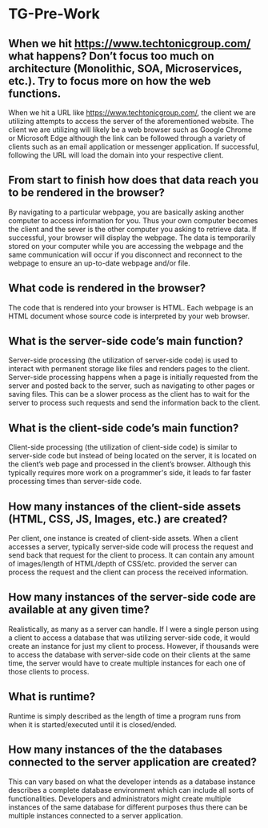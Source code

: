 # TG-Pre-Work

## When we hit https://www.techtonicgroup.com/ what happens? Don’t focus too much on architecture (Monolithic, SOA, Microservices, etc.). Try to focus more on how the web functions.

When we hit a URL like https://www.techtonicgroup.com/, the client we are utilizing attempts to access the server of the aforementioned website. The client we are utilizing will likely be a web browser such as Google Chrome or Microsoft Edge although the link can be followed through a variety of clients such as an email application or messenger application. If successful, following the URL will load the domain into your respective client.

## From start to finish how does that data reach you to be rendered in the browser?

By navigating to a particular webpage, you are basically asking another computer to access information for you. Thus your own computer becomes the client and the sever is the other computer you asking to retrieve data. If successful, your browser will display the webpage. The data is temporarily stored on your computer while you are accessing the webpage and the same communication will occur if you disconnect and reconnect to the webpage to ensure an up-to-date webpage and/or file.

## What code is rendered in the browser?

The code that is rendered into your browser is HTML. Each webpage is an HTML document whose source code is interpreted by your web browser.

## What is the server-side code’s main function?

Server-side processing (the utilization of server-side code) is used to interact with permanent storage like files and renders pages to the client. Server-side processing happens when a page is initially requested from the server and posted back to the server, such as navigating to other pages or saving files. This can be a slower process as the client has to wait for the server to process such requests and send the information back to the client.

## What is the client-side code’s main function?

Client-side processing (the utilization of client-side code) is similar to server-side code but instead of being located on the server, it is located on the client’s web page and processed in the client’s browser. Although this typically requires more work on a programmer's side, it leads to far faster processing times than server-side code.

## How many instances of the client-side assets (HTML, CSS, JS, Images, etc.) are created?

Per client, one instance is created of client-side assets. When a client accesses a server, typically server-side code will process the request and send back that request for the client to process. It can contain any amount of images/length of HTML/depth of CSS/etc. provided the server can process the request and the client can process the received information.

## How many instances of the server-side code are available at any given time?

Realistically, as many as a server can handle. If I were a single person using a client to access a database that was utilizing server-side code, it would create an instance for just my client to process. However, if thousands were to access the database with server-side code on their clients at the same time, the server would have to create multiple instances for each one of those clients to process.

## What is runtime?

Runtime is simply described as the length of time a program runs from when it is started/executed until it is closed/ended.

## How many instances of the the databases connected to the server application are created?

This can vary based on what the developer intends as a database instance describes a complete database environment which can include all sorts of functionalities. Developers and administrators might create multiple instances of the same database for different purposes thus there can be multiple instances connected to a server application.
